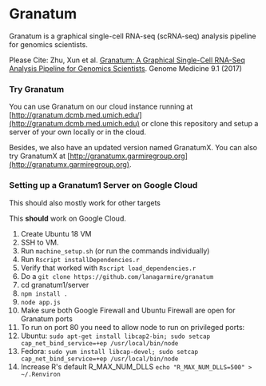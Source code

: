 # Granatum

Granatum is a graphical single-cell RNA-seq (scRNA-seq) analysis pipeline for genomics scientists.

Please Cite: Zhu, Xun et al. [Granatum: A Graphical Single-Cell RNA-Seq Analysis Pipeline for Genomics Scientists](https://genomemedicine.biomedcentral.com/articles/10.1186/s13073-017-0492-3). Genome Medicine 9.1 (2017)

### Try Granatum

You can use Granatum on our cloud instance running at [http://granatum.dcmb.med.umich.edu/](http://granatum.dcmb.med.umich.edu) or clone this repository and setup a server of your own locally or in the cloud.

Besides, we also have an updated version named GranatumX. You can also try GranatumX at [http://granatumx.garmiregroup.org](http://granatumx.garmiregroup.org).

### Setting up a Granatum1 Server on Google Cloud

This should also mostly work for other targets

This **should** work on Google Cloud.

1.  Create Ubuntu 18 VM
2.  SSH to VM.
3.  Run `machine_setup.sh` (or run the commands individually)
4.  Run `Rscript installDependencies.r`
5.  Verify that worked with `Rscript load_dependencies.r`
6.  Do a `git clone https://github.com/lanagarmire/granatum`
7.  cd granatum1/server
8.  `npm install .`
9.  `node app.js`
10. Make sure both Google Firewall and Ubuntu Firewall are open for Granatum ports
11. To run on port 80 you need to allow node to run on privileged ports:
12. Ubuntu: `sudo apt-get install libcap2-bin; sudo setcap cap_net_bind_service=+ep /usr/local/bin/node`
13. Fedora: `sudo yum install libcap-devel; sudo setcap cap_net_bind_service=+ep /usr/local/bin/node`
14. Increase R's default R_MAX_NUM_DLLS `echo "R_MAX_NUM_DLLS=500" > ~/.Renviron`
